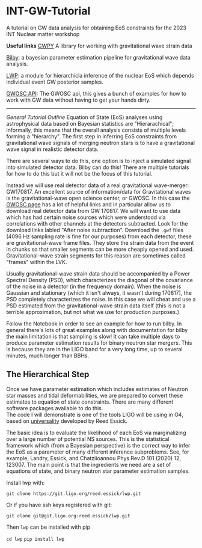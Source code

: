 # INT-GW-Tutorial
A tutorial on GW data analysis for obtaining EoS constraints for the 2023 INT Nuclear matter workshop



**Useful links**
[GWPY](https://gwpy.github.io/) A library for working with gravitational wave strain data

[Bilby](https://git.ligo.org/lscsoft/bilby): a bayesian parameter estimation pipeline for gravitational wave data analysis.

[LWP](https://git.ligo.org/reed.essick/lwp): a module for hierarchicla inference of the nuclear EoS which depends individual event GW posterior samples.

[GWOSC API](https://gwosc.org/apidocs/): The GWOSC api, this gives a bunch of
examples for how to work with GW data without having to get your hands dirty.


---
*General Tutorial Outline*
Equation of State (EoS) analyses using astrophysical data based on Bayesian statistics are "Hierarachical"; informally, this means that the overall analysis consists of multiple levels forming a "hierarchy".  The first step in inferring EoS constraints from gravitational wave signals of merging neutron stars is to have a gravitational wave signal in realistic detector data.  

There are several ways to do this, one option is to inject a simulated signal into simulated detector data.  Bilby can do this!  There are multiple tutorials for how to do this but it will not be the focus of this tutorial.  

Instead we will use real detector data of a real gravitational wave-merger: GW170817.
An excellent source of information/data for Gravitational waves is the gravitational-wave open 
science center, or GWOSC.  In this case the [GWOSC page](https://gwosc.org/events/GW170817/)  has a lot of helpful links and in particular allow us to download real detector data from GW 170817.  We will want to use data which has had certain noise sources which were understood via correlations with other channels at the detectors subtracted.  Look for the download links labled "After noise subtraction".  Download the `.gwf` files (4096 Hz sampling rate is fine for our purposes) from each detector, these are gravitational-wave frame files.  They store the strain data from the event in chunks so that smaller segments can be more cheaply opened and used. Gravitational-wave strain segments for this reason are sometimes called "frames" within the LVK.

Usually gravitational-wave strain data should be accompanied by a Power Spectral Density (PSD), which characterizes the diagonal of the covariance of the noise in a detector (in the frequency domain).  When the noise is Gaussian and stationary (which it isn't always, it wasn't during 170817), the PSD completely characterizes the noise.  In this case we will cheat and use a PSD estimated from the gravitational-wave strain data itself (this is not a terrible approximation, but not what we use for production purposes.)

Follow the Notebook in order to see an example for how to run bilby.  In general there's lots of great examples along with documentation
for bilby the main limitation is that sampling is slow!  It can take multiple days to produce parameter estimation results for binary
neutron star mergers.  This is because they are in the LIGO band for a very long time, up to several minutes, much longer than BBHs. 


## The Hierarchical Step
Once we have parameter estimation which includes estimates of Neutron star masses and tidal deformabilities, we are 
prepared to convert these estimates to equation of state constraints.  There are many different software packages available to do this.  
The code I will demonstrate is one of the tools LIGO will be using in O4, based on [universality](https://github.com/reedessick/universality) developed by Reed Essick.  

The basic idea is to evaluate the likelihood of each EoS via marginalizing over a large number of potential NS sources.  This is the statistical framework which (from a Bayesian perspective) is the correct way to infer the EoS as a parameter of many different inference subproblems. See, for example,  Landry, Essick, and Chatziioannou Phys.Rev.D 101 (2020) 12, 123007.  The main point is that the ingredients we need are a set of equations of state, and binary neutron star parameter estimation samples.  

Install lwp with:

`git clone https://git.ligo.org/reed.essick/lwp.git`

Or if you have ssh keys registered with git:

`git clone git@git.ligo.org:reed.essick/lwp.git`

Then `lwp` can be installed with pip

`cd lwp`
`pip install lwp`





	
	
